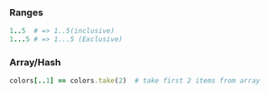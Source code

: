 ### Ranges
```ruby
1..5  # => 1..5(inclusive)
1...5 # => 1...5 (Exclusive)
```

### Array/Hash
```ruby
colors[..1] == colors.take(2)  # take first 2 items from array
```
